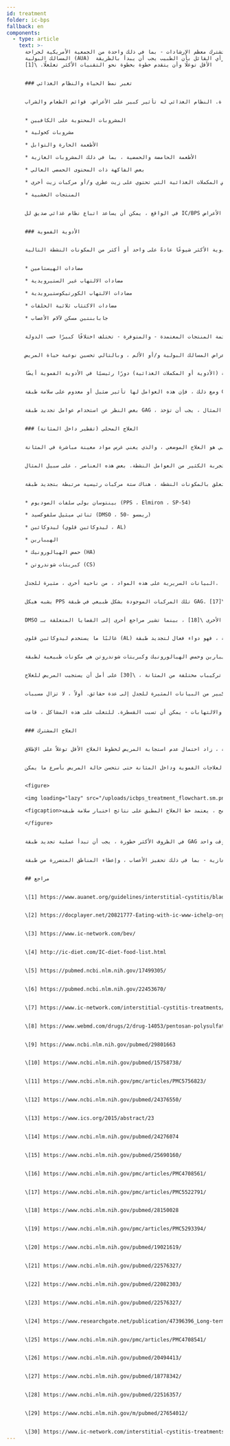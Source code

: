 ```yaml
---
id: treatment
folder: ic-bps
fallback: en
components:
  - type: article
    text: >-
      تشترك معظم الإرشادات - بما في ذلك واحدة من الجمعية الأمريكية لجراحة
      المسالك البولية (AUA)  في الرأي القائل بأن الطبيب يجب أن يبدأ بالطريقة
      الأقل توغلًا وأن يتقدم خطوة بخطوة نحو التقنيات الأكثر تغلغلًا. \[1]


      ### تغير نمط الحياة والنظام الغذائي


      تصف الاحتمالات العلاجية الأقل توغلاً تغييرات نمط الحياة. النظام الغذائي له تأثير كبير على الأعراض. قوائم الطعام والشراب IC/BPS متاحة على نطاق واسع على الإنترنت \[2] ، \[3] ، \[4] ، كما تم نشر أوراق علمية حول هذا الموضوع أيضًا \[5] ، \[6]. تتفق معظم المراجع على أن أنواعًا معينة من الأطعمة تهيج جدار المثانة التالف. تذكر القوائم عادة الأشياء التالية:


      * المشروبات المحتوية على الكافيين

      * مشروبات كحولية

      * الأطعمة الحارة والتوابل

      * الأطعمة الحامضة والحمضية ، بما في ذلك المشروبات الغازية

      * بعض الفاكهة ذات المحتوى الحمضي العالي

      * الشاي أو بعض المكملات الغذائية التي تحتوي على زيت عطري و/أو مركبات زيت أخرى

      * المنتجات العشبية


      في الواقع ، يمكن أن يساعد اتباع نظام غذائي صديق لل IC/BPS في تخفيف الأعراض. ومع ذلك ، لا تعمل التغييرات في نمط الحياة والنظام الغذائي وحدها دائمًا ، خاصة في الحالات الشديدة. عادة ما يستغرق الأمر وقتًا طويلاً حتى تظهر التأثيرات ، وخلال هذا النوع من العلاج ، قد تسوء الأعراض.


      ### الأدوية الفموية


      إذا لم يكن هناك تحسن ملحوظ ، فإن خط العلاج الرئيسي التالي هو الأدوية الفموية. تحتوي الأدوية الأكثر شيوعًا عادةً على واحد أو أكثر من المكونات النشطة التالية:


      * مضادات الهيستامين

      * مضادات الالتهاب غير الستيرويدية

      * مضادات الالتهاب الكورتيكوستيرويدية

      * مضادات الاكتئاب ثلاثية الحلقات

      * جابابنتين مسكن لآلام الأعصاب


      قائمة المنتجات المعتمدة - والمتوفرة - تختلف اختلافًا كبيرًا حسب الدولة.


      كان هناك الكثير من الدراسات التي تبحث في فعالية هذه المواد ، وقد تم تلخيصها في العديد من الصفحات أيضًا. \[7] هذه العوامل لها تأثير مضاد للالتهابات ، ووسيط للألم ، ومضاد للاكتئاب. لذلك ، فإن الأدوية الفموية هي وسيلة فعالة للتخفيف من أعراض المسالك البولية و/أو الألم ، وبالتالي تحسين نوعية حياة المريض.


      تعتبر قلونة البول جزءًا مهمًا من العلاج الفموي أيضًا ، لأن البول الحمضي يمكن أن يهيج المثانة ويزيد الأعراض سوءًا. إن تجنب المجموعات الغذائية التي تجعل البول أكثر حمضية ليس فعالًا بما يكفي في كثير من الحالات. لذلك ، تلعب الحبوب القلوية (الأدوية أو المكملات الغذائية) دورًا رئيسيًا في الأدوية الفموية أيضًا.


      ومع ذلك ، فإن هذه العوامل لها تأثير ضئيل أو معدوم على سلامة طبقة GAG. مع الإشارة إلى أن هناك بعض المنتجات التي تحتوي على واحد أو أكثر من الأدوية النشطة (المفصلة لاحقًا) المستخدمة في تجديد طبقة GAG. كثير منهم معروفون على نطاق واسع ومتاحون على الإنترنت. في هذه المجموعة ، يعتبر الدواء الأكثر أهمية هو Pentosan Polysulfate Sodium (PPS, Elmiron, SP-54)  والذي تمت الموافقة عليه من قبل إدارة الغذاء والدواء (FDA ، الولايات المتحدة الأمريكية) ، ويعتبر الدواء الفموي الوحيد الذي يساعد بنشاط GAG -تجديد الطبقة.


      بغض النظر عن استخدام عوامل تجديد طبقة GAG ، فإن العلاج عن طريق الفم له بعض العيوب الكبيرة. للوصول إلى المثانة ، يجب امتصاص الأدوية في الجهاز الهضمي ، والدخول في الدورة الدموية والوصول إلى الأنسجة الأخرى أيضًا. هذه الحقيقة تقلل من فعالية الأدوية وتزيد من فرصة الآثار الجانبية. على سبيل المثال ، يجب أن تؤخذ PPS لمدة 3 أشهر أو أكثر لتجربة تأثيرها على طبقة GAG. قد يكون لـ PPS الذي يتم تناوله عن طريق الفم والذي يتم تناوله لفترة أطول آثار جانبية خطيرة \[8] ؛ الاكتشاف الأخير حول هذا الموضوع يثير قلقًا خاصًا \[9].


      ### العلاج المحلي (تقطير داخل المثانة)


      الاحتمال التالي هو العلاج الموضعي ، والذي يعني غرس مواد معينة مباشرة في المثانة.


      في السنوات العشرين الماضية ، تم تجربة الكثير من العوامل النشطة. بعض هذه العناصر ، على سبيل المثال BCG Bacillus Calmette-Guarin تبين أنها غير فعالة. \[10] آخرون ، مثل التدخل في عوامل نمو الأعصاب ، لديهم مشاكل تتعلق بالسلامة. \[11] مع بعض المواد ، تم تحقيق تحسن جزئي فقط: مع الفانيليا ، على سبيل المثال ، تم تقليل الألم ، ولكن لم يلاحظ أي تحسن فيما يتعلق بأعراض المسالك البولية.\[12] هناك بعض العوامل التي خضعت للفحص في الوقت الحالي ، ولكن إما أن النتائج كانت مثيرة للجدل و/أو غير حاسمة حتى الآن ، أو لم تكن هناك اختبارات سريرية كافية حتى الآن. قد يكون منع مستقبلات P2X3 (التي تؤثر على نشاط المثانة) واعدًا ، ولكن ستكون هناك حاجة لمزيد من التجارب.\[13] تم فحص توكسين البوتولينوم أ (BTX-A ، البوتوكس) عدة مرات ، لكن النتائج تبدو مثيرة للجدل. \[14] \[15] قد يكون استخدام الجسيمات الشحمية لتوصيل عوامل مختلفة طريقة فعالة \[16] ، ولكن ، مرة أخرى ، ستكون هناك حاجة لمزيد من التجارب.


      فيما يتعلق بالمكونات النشطة ، هناك ستة مركبات رئيسية مرتبطة بتجديد طبقة GAG. هذه هي:


      * بينتوسان بولي سلفات الصوديوم (PPS ، Elmiron ، SP-54)

      * ثنائي ميثيل سلفوكسيد (DMSO ، ريمسو -50)

      * ليدوكائين (ليدوكائين قلوي ، AL)

      * الهيبارين

      * حمض الهيالورونيك (HA)

      * كبريتات شوندروتن (CS)


      البيانات السريرية على هذه المواد ، من ناحية أخرى ، مثيرة للجدل.


      يشبه هيكل PPS تلك المركبات الموجودة بشكل طبيعي في طبقة GAG. لا تزال آلية عملها غير معروفة ، لكنها قد تكون دواءً فعالاً داخل المثانة. \[17]


      DMSO هو الدواء الوحيد المعتمد من قبل إدارة الغذاء والدواء لتقطير المثانة. وفقًا لبعض الأوراق ، فهو أكثر فعالية من بعض العوامل الأخرى \[18] ، بينما تشير مراجع أخرى إلى القضايا المتعلقة بـ [DMSO [19.


      غالبًا ما يستخدم ليدوكائين قلوي (AL) في كوكتيلات مختلفة من المثانة. وفقًا لمصادر معينة ، فهو دواء فعال لتجديد طبقة \[GAG   [20 بمفرده. يعتقد معظم المعالجين أنه يمكن أن يرفع من فعالية المركبات الأخرى [21] ، حتى لو كانت هناك دراسات تنفي ذلك.


      الهيبارين وحمض الهيالورونيك وكبريتات شوندروتن هي مكونات طبيعية لطبقة GAG. غالبًا ما يستخدم الهيبارين ، سواء بمفرده أو مع مركبات أخرى ، في العلاج الموضعي \[22]. هناك بيانات تقول إنها أقل فعالية من على سبيل المثال DMSO (انظر أعلاه). قد يكون حمض الهيالورونيك هو المكون الأكثر انتشارًا ؛ تم فحص فعاليته عدة مرات ، وكانت النتائج مختلفة. \[23] ، \[24] ، \[25]. البيانات المتاحة مثيرة للجدل بالمثل بالنسبة لكبريتات شوندروتن أيضًا. \[26] ، \[27] ، \[28]. وفقًا لبعض الدراسات ، قد تكون HA + CS فعالة مثل .[DMSO [29


      في الممارسة العملية ، يستخدم المعالجون المختلفون تركيباب مختلفة من المثانة ، \[30] على أمل أن يستجيب المريض للعلاج.


      قد يستند العدد الكبير من البيانات المثيرة للجدل إلى عدة حقائق. أولاً ، لا تزال مسببات IC/BPS غير معروفة. إذا ظهر المرض لأسباب مختلفة ، فقد يستجيب المرضى ذوو المسببات المختلفة للعلاجات بشكل مختلف. ثانيًا ، في العديد من البلدان ، تمت الموافقة على واحد فقط أو عدد قليل جدًا من هذه الأدوية ، وهو ما يعيق وحده إمكانية بناء صورة موضوعية ومقارنة. ثالثًا ، في معظم البلدان ، لا يوجد سوى عدد قليل من العوامل أو التركيباب المستخدمة للتقطير ، عادةً في شكل magistral ، مما يجعل من الصعب جدًا إجراء تجارب سريرية بأحجام عينات وافرة.


      يجدر النظر في سبب كون العلاج الموضعي أقل شيوعًا بالنسبة للأدوية التي يتم تناولها عن طريق الفم على الرغم من أنه أكثر فعالية - توفير الدواء المناسب. الغرز عامل مهم. يميل العديد من الأطباء إلى تجنب استخدام القسطرة إلا إذا كان ذلك لا مفر منه. غالبًا ما يرفض المرضى العلاج بالتقطير ، خوفًا من الألم ، وخطر حدوث المزيد من المشكلات - التقرحات الدقيقة والالتهابات - يمكن أن تسبب القسطرة. للتغلب على هذه المشاكل ، قامت Urosystem بتطوير UroDapter® و UroStill®. الأول عبارة عن جهاز صغير يحل محل القسطرة. هذا الأخير هو جهاز يتيح الغرس الذاتي للمريضات. باستخدام UroStill® ، يمكن إجراء علاج المثانة في المنزل ، دون أي مساعدة مباشرة من إختصاصي.


      ### العلاج المشترك


      لا جدال في أن الخطوط الأولى من العلاج - الأساليب الأقل توغلًا ، مثل النظام الغذائي والأدوية عن طريق الفم - ضرورية. لسوء الحظ ، لا يستغرق التشخيص وقتًا طويلاً فحسب ، بل يظهر تأثير العلاجات الأقل توغلاً في وقت لاحق. يؤدي هذا إلى وضع شائع يضيع فيه المرضى 1-3 سنوات أو أكثر في العيش بألم يصعب تحمله ، ومتلازمات بولية حادة وتدهور تدريجي في نوعية الحياة. كلما تم قضاء المزيد من الوقت بهذه الطريقة ، زاد احتمال عدم استجابة المريض لخطوط العلاج الأقل توغلاً على الإطلاق.


      تم تلخيص توصياتنا في المخطط التالي. في حالات الأعراض الشديدة ، يوصى بالبدء بالعلاج المشترك بين العلاجات الفموية وداخل المثانة حتى تتحسن حالة المريض بأسرع ما يمكن.


      <figure>

      <img loading="lazy" src="/uploads/icbps_treatment_flowchart.sm.png" srcset="/uploads/icbps_treatment_flowchart.png 2x, /uploads/icbps_treatment_flowchart.sm.png 1x" alt="ICBPS treatment flowchart"/>

      <figcaption>كما هو موضح ، يعتمد خط العلاج المطبق على نتائج اختبار سلامة طبقة GAG. تعتبر تغييرات نمط الحياة والنظام الغذائي والأدوية عن طريق الفم فعالة وكافية فقط في الحالات الخفيفة من IC/BPS. متابعة المريض ضرورية في هذه الحالات أيضًا ، لأنه على الرغم من العلاجات المطبقة ، لا يمكن استبعاد تدهور الحالة. (لم يتم تطبيق نظام متابعة المريض على هذا الموقع حتى الآن).</figcaption>

      </figure>


      في الظروف الأكثر خطورة ، يجب أن تبدأ عملية تجديد طبقة GAG عبر تقطير المثانة على الفور ، ولكن عادةً ما يتم تنفيذ جميع الطرق الأقل توغلاً في وقت واحد.


      يتم إجراء المزيد من العلاجات الغازية - بما في ذلك تحفيز الأعصاب ، وإعطاء المناطق المتضررة من طبقة GAG أو استئصال المثانة - فقط إذا كانت جميع العلاجات الأخرى غير فعالة. يوصى غالبًا بالطرق البديلة - بما في ذلك الوخز بالإبر والعلاج بالأكسجين عالي الضغط - كعلاجات تكميلية ، مع الأخذ في الاعتبار نسبة التكلفة إلى الفائدة 


      ## مراجع


      \[1] https://www.auanet.org/guidelines/interstitial-cystitis/bladder-pain-syndrome-(2011-amended-2014)


      \[2] https://docplayer.net/20821777-Eating-with-ic-www-ichelp-org-interstitial-cystitis-association.html


      \[3] https://www.ic-network.com/bev/


      \[4] http://ic-diet.com/IC-diet-food-list.html


      \[5] https://pubmed.ncbi.nlm.nih.gov/17499305/


      \[6] https://pubmed.ncbi.nlm.nih.gov/22453670/


      \[7] https://www.ic-network.com/interstitial-cystitis-treatments/oral-medication/


      \[8] https://www.webmd.com/drugs/2/drug-14053/pentosan-polysulfate-sodium-oral/details


      \[9] https://www.ncbi.nlm.nih.gov/pubmed/29801663


      \[10] https://www.ncbi.nlm.nih.gov/pubmed/15758738/


      \[11] https://www.ncbi.nlm.nih.gov/pmc/articles/PMC5756823/


      \[12] https://www.ncbi.nlm.nih.gov/pubmed/24376550/


      \[13] https://www.ics.org/2015/abstract/23


      \[14] https://www.ncbi.nlm.nih.gov/pubmed/24276074


      \[15] https://www.ncbi.nlm.nih.gov/pubmed/25690160/


      \[16] https://www.ncbi.nlm.nih.gov/pmc/articles/PMC4708561/


      \[17] https://www.ncbi.nlm.nih.gov/pmc/articles/PMC5522791/


      \[18] https://www.ncbi.nlm.nih.gov/pubmed/28150028


      \[19] https://www.ncbi.nlm.nih.gov/pmc/articles/PMC5293394/


      \[20] https://www.ncbi.nlm.nih.gov/pubmed/19021619/


      \[21] https://www.ncbi.nlm.nih.gov/pubmed/22576327/


      \[22] https://www.ncbi.nlm.nih.gov/pubmed/22082303/


      \[23] https://www.ncbi.nlm.nih.gov/pubmed/22576327/


      \[24] https://www.researchgate.net/publication/47396396_Long-term_results_of_intravesical_hyaluronan_therapy_in_bladder_pain_syndromeinterstitial_cystitis


      \[25] https://www.ncbi.nlm.nih.gov/pmc/articles/PMC4708541/


      \[26] https://www.ncbi.nlm.nih.gov/pubmed/20494413/


      \[27] https://www.ncbi.nlm.nih.gov/pubmed/18778342/


      \[28] https://www.ncbi.nlm.nih.gov/pubmed/22516357/


      \[29] https://www.ncbi.nlm.nih.gov/m/pubmed/27654012/


      \[30] https://www.ic-network.com/interstitial-cystitis-treatments/bladder-instillations/
---
```

